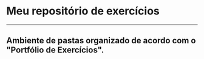 # Meu repositório de exercícios

--- 
Ambiente de pastas organizado de acordo com o "Portfólio de Exercícios".
---

